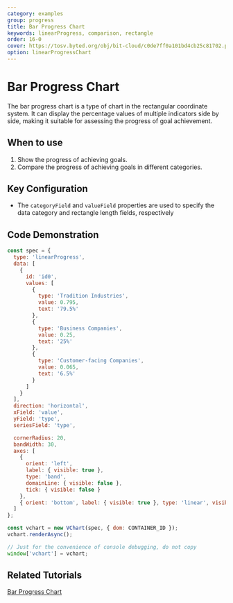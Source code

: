 ```yaml
---
category: examples
group: progress
title: Bar Progress Chart
keywords: linearProgress, comparison, rectangle
order: 16-0
cover: https://tosv.byted.org/obj/bit-cloud/c0de7ff0a101bd4cb25c81702.png
option: linearProgressChart
---
```


# Bar Progress Chart

The bar progress chart is a type of chart in the rectangular coordinate system. It can display the percentage values of multiple indicators side by side, making it suitable for assessing the progress of goal achievement.

## When to use

1. Show the progress of achieving goals.
2. Compare the progress of achieving goals in different categories.

## Key Configuration

- The `categoryField` and `valueField` properties are used to specify the data category and rectangle length fields, respectively

## Code Demonstration

```javascript livedemo
const spec = {
  type: 'linearProgress',
  data: [
    {
      id: 'id0',
      values: [
        {
          type: 'Tradition Industries',
          value: 0.795,
          text: '79.5%'
        },
        {
          type: 'Business Companies',
          value: 0.25,
          text: '25%'
        },
        {
          type: 'Customer-facing Companies',
          value: 0.065,
          text: '6.5%'
        }
      ]
    }
  ],
  direction: 'horizontal',
  xField: 'value',
  yField: 'type',
  seriesField: 'type',

  cornerRadius: 20,
  bandWidth: 30,
  axes: [
    {
      orient: 'left',
      label: { visible: true },
      type: 'band',
      domainLine: { visible: false },
      tick: { visible: false }
    },
    { orient: 'bottom', label: { visible: true }, type: 'linear', visible: false }
  ]
};

const vchart = new VChart(spec, { dom: CONTAINER_ID });
vchart.renderAsync();

// Just for the convenience of console debugging, do not copy
window['vchart'] = vchart;
```

## Related Tutorials

[Bar Progress Chart](link)